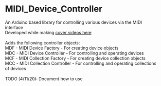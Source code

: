 # MIDI_Device_Controller
An Arduino based library for controlling various devices via the MIDI interface<br />
Developed while making <a href='https://www.youtube.com/mrsolidsnake745'>cover videos here</a><br />
<br />
Adds the following controller objects:<br />
MDF - MIDI Device Factory - For creating device objects<br />
MDC - MIDI Device Controller - For controlling and operating devices<br />
MCF - MIDI Collection Factory - For creating device collection objects<br />
MCC - MIDI Collection Controller - For controlling and operating collections of devices<br />
<br />
TODO (4/11/20): Document how to use<br />
